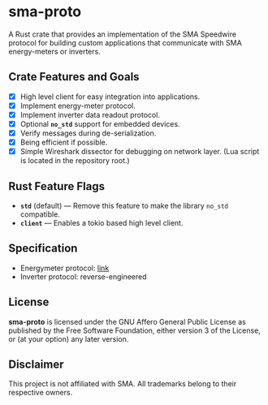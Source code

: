 # sma-proto

A Rust crate that provides an implementation of the SMA Speedwire protocol
for building custom applications that communicate with SMA energy-meters or
inverters.

## Crate Features and Goals

* [x] High level client for easy integration into applications.
* [x] Implement energy-meter protocol.
* [x] Implement inverter data readout protocol.
* [x] Optional **`no_std`** support for embedded devices.
* [x] Verify messages during de-serialization.
* [x] Being efficient if possible.
* [x] Simple Wireshark dissector for debugging on network layer.
      (Lua script is located in the repository root.)

## Rust Feature Flags
* **`std`** (default) — Remove this feature to make the library
  `no_std` compatible.
* **`client`** — Enables a tokio based high level client.

## Specification

* Energymeter protocol: [link](https://cdn.sma.de/fileadmin/content/www.developer.sma.de/docs/EMETER-Protokoll-TI-en-10.pdf)
* Inverter protocol: reverse-engineered

## License

**sma-proto** is licensed under the GNU Affero General Public License as published
by the Free Software Foundation, either version 3 of the License, or (at your
option) any later version.

## Disclaimer

This project is not affiliated with SMA.
All trademarks belong to their respective owners.
